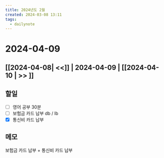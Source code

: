 ```yaml
---
title: 2024년도 2월
created: 2024-03-08 13:11
tags:
  - dailynote
---
```

# 2024-04-09
## [[2024-04-08| <<]] | 2024-04-09 | [[2024-04-10 | >> ]]

## 할일
- [ ] 영어 공부 30분
- [ ] 보험금 카드 납부 db / lb
- [x] 통신비 카드 납부
## 메모

보험금 카드 납부 + 통신비 카드 납부